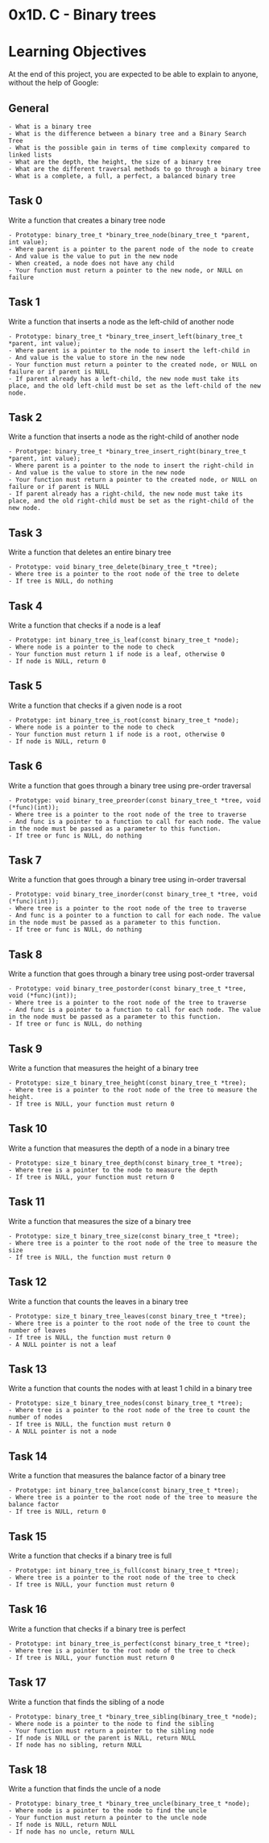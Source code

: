 # 0x1D. C - Binary trees



# Learning Objectives

At the end of this project, you are expected to be able to explain to anyone, without the help of Google:

## General
	- What is a binary tree
	- What is the difference between a binary tree and a Binary Search Tree
	- What is the possible gain in terms of time complexity compared to linked lists
	- What are the depth, the height, the size of a binary tree
	- What are the different traversal methods to go through a binary tree
	- What is a complete, a full, a perfect, a balanced binary tree

## Task 0

Write a function that creates a binary tree node

	- Prototype: binary_tree_t *binary_tree_node(binary_tree_t *parent, int value);
	- Where parent is a pointer to the parent node of the node to create
	- And value is the value to put in the new node
	- When created, a node does not have any child
	- Your function must return a pointer to the new node, or NULL on failure

## Task 1

Write a function that inserts a node as the left-child of another node

	- Prototype: binary_tree_t *binary_tree_insert_left(binary_tree_t *parent, int value);
	- Where parent is a pointer to the node to insert the left-child in
 	- And value is the value to store in the new node
 	- Your function must return a pointer to the created node, or NULL on failure or if parent is NULL
 	- If parent already has a left-child, the new node must take its place, and the old left-child must be set as the left-child of the new node.

## Task 2

Write a function that inserts a node as the right-child of another node

	- Prototype: binary_tree_t *binary_tree_insert_right(binary_tree_t *parent, int value);
	- Where parent is a pointer to the node to insert the right-child in
	- And value is the value to store in the new node
	- Your function must return a pointer to the created node, or NULL on failure or if parent is NULL
	- If parent already has a right-child, the new node must take its place, and the old right-child must be set as the right-child of the new node.

## Task 3

Write a function that deletes an entire binary tree

	- Prototype: void binary_tree_delete(binary_tree_t *tree);
	- Where tree is a pointer to the root node of the tree to delete
	- If tree is NULL, do nothing

## Task 4

Write a function that checks if a node is a leaf

	- Prototype: int binary_tree_is_leaf(const binary_tree_t *node);
	- Where node is a pointer to the node to check
	- Your function must return 1 if node is a leaf, otherwise 0
	- If node is NULL, return 0

## Task 5

Write a function that checks if a given node is a root

	- Prototype: int binary_tree_is_root(const binary_tree_t *node);
	- Where node is a pointer to the node to check
	- Your function must return 1 if node is a root, otherwise 0
	- If node is NULL, return 0

## Task 6

Write a function that goes through a binary tree using pre-order traversal

	- Prototype: void binary_tree_preorder(const binary_tree_t *tree, void (*func)(int));
	- Where tree is a pointer to the root node of the tree to traverse
	- And func is a pointer to a function to call for each node. The value in the node must be passed as a parameter to this function.
	- If tree or func is NULL, do nothing

## Task 7

Write a function that goes through a binary tree using in-order traversal

	- Prototype: void binary_tree_inorder(const binary_tree_t *tree, void (*func)(int));
	- Where tree is a pointer to the root node of the tree to traverse
	- And func is a pointer to a function to call for each node. The value in the node must be passed as a parameter to this function.
	- If tree or func is NULL, do nothing

## Task 8

Write a function that goes through a binary tree using post-order traversal

	- Prototype: void binary_tree_postorder(const binary_tree_t *tree, void (*func)(int));
	- Where tree is a pointer to the root node of the tree to traverse
	- And func is a pointer to a function to call for each node. The value in the node must be passed as a parameter to this function.
	- If tree or func is NULL, do nothing

## Task 9

Write a function that measures the height of a binary tree

	- Prototype: size_t binary_tree_height(const binary_tree_t *tree);
	- Where tree is a pointer to the root node of the tree to measure the height.
	- If tree is NULL, your function must return 0

## Task 10

Write a function that measures the depth of a node in a binary tree

	- Prototype: size_t binary_tree_depth(const binary_tree_t *tree);
	- Where tree is a pointer to the node to measure the depth
	- If tree is NULL, your function must return 0

## Task 11

Write a function that measures the size of a binary tree

	- Prototype: size_t binary_tree_size(const binary_tree_t *tree);
	- Where tree is a pointer to the root node of the tree to measure the size
	- If tree is NULL, the function must return 0

## Task 12

Write a function that counts the leaves in a binary tree

	- Prototype: size_t binary_tree_leaves(const binary_tree_t *tree);
	- Where tree is a pointer to the root node of the tree to count the number of leaves
	- If tree is NULL, the function must return 0
	- A NULL pointer is not a leaf

## Task 13

Write a function that counts the nodes with at least 1 child in a binary tree

	- Prototype: size_t binary_tree_nodes(const binary_tree_t *tree);
	- Where tree is a pointer to the root node of the tree to count the number of nodes
	- If tree is NULL, the function must return 0
	- A NULL pointer is not a node

## Task 14

Write a function that measures the balance factor of a binary tree

	- Prototype: int binary_tree_balance(const binary_tree_t *tree);
	- Where tree is a pointer to the root node of the tree to measure the balance factor
	- If tree is NULL, return 0

## Task 15

Write a function that checks if a binary tree is full

	- Prototype: int binary_tree_is_full(const binary_tree_t *tree);
	- Where tree is a pointer to the root node of the tree to check
	- If tree is NULL, your function must return 0

## Task 16

Write a function that checks if a binary tree is perfect

	- Prototype: int binary_tree_is_perfect(const binary_tree_t *tree);
	- Where tree is a pointer to the root node of the tree to check
	- If tree is NULL, your function must return 0

## Task 17

Write a function that finds the sibling of a node

	- Prototype: binary_tree_t *binary_tree_sibling(binary_tree_t *node);
	- Where node is a pointer to the node to find the sibling
	- Your function must return a pointer to the sibling node
	- If node is NULL or the parent is NULL, return NULL
	- If node has no sibling, return NULL

## Task 18

Write a function that finds the uncle of a node

	- Prototype: binary_tree_t *binary_tree_uncle(binary_tree_t *node);
	- Where node is a pointer to the node to find the uncle
	- Your function must return a pointer to the uncle node
	- If node is NULL, return NULL
	- If node has no uncle, return NULL
